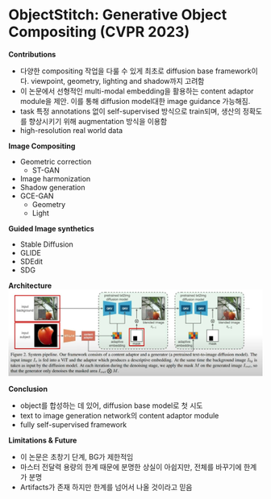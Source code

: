 # ObjectStitch: Generative Object Compositing (CVPR 2023)

**Contributions**
- 다양한 compositing 작업을 다룰 수 있게 최초로 diffusion base framework이다. viewpoint, geometry, lighting and shadow까지 고려함
- 이 논문에서 선형적인 multi-modal embedding을 활용하는 content adaptor module을 제안. 이를 통해 diffusion model대한 image guidance 가능해짐.
- task 특정 annotations 없이 self-supervised 방식으로 train되며, 생산의 정확도를 향상시키기 위해 augmentation 방식을 이용함
- high-resolution real world data

**Image Compositing**
- Geometric correction
  - ST-GAN
- Image harmonization
- Shadow generation
- GCE-GAN
  - Geometry
  - Light

**Guided Image synthetics**
- Stable Diffusion
- GLIDE
- SDEdit
- SDG

**Architecture**
![Alt text](/Img/image-20240128-062535.jpg "Optional title")

**Conclusion**
- object를 합성하는 데 있어, diffusion base model로 첫 시도
- text to image generation network의 content adaptor module
- fully self-supervised framework

**Limitations & Future**
- 이 논문은 초창기 단계, BG가 제한적임
- 마스터 전달력 용량의 한계 때문에 분명한 상실이 아쉽지만, 전체를 바꾸기에 한계가 분명
- Artifacts가 존재 하지만 한계를 넘어서 나올 것이라고 믿음
